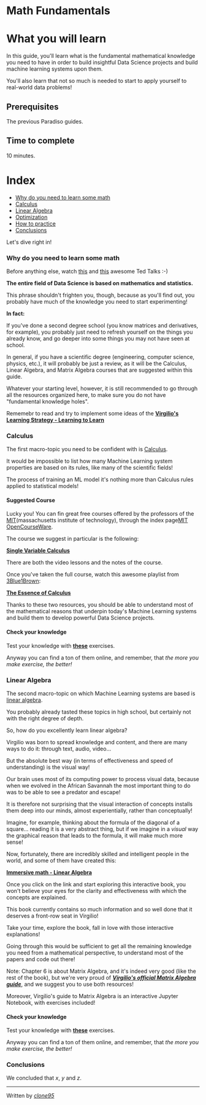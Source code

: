 # Math Fundamentals

# What you will learn 
In this guide, you'll learn what is the fundamental mathematical knowledge you need to have in order
to build insightful Data Science projects and build machine learning systems upon them.

You'll also learn that not so much is needed to start to apply yourself to real-world data problems!

## Prerequisites
The previous Paradiso guides.

## Time to complete
10 minutes.

# Index
- [Why do you need to learn some math](#Why-do-you-need-to-learn-it)
- [Calculus](#Calculus)
- [Linear Algebra](#Linear-Algebra)
- [Optimization](#Optimization)
- [How to practice](#How-to-practice)
- [Conclusions](#Conclusions)

Let's dive right in!
 
### Why do you need to learn some math

Before anything else, watch [this](https://www.youtube.com/watch?v=VIbjHIGMjQM
) and [this](https://www.youtube.com/watch?v=8CX-Q0gtSp8) awesome Ted Talks :-)

**The entire field of Data Science is based on mathematics and statistics.**

This phrase shouldn't frighten you, though, because as you'll find out, you probably have much of the knowledge you need to start experimenting!

**In fact:** 

If you've done a second degree school (you know matrices and derivatives, for example), you probably just need to refresh yourself on the things you already know, and go deeper into some things you may not have seen at school. 

In general, if you have a scientific degree (engineering, computer science, physics, etc.), it will probably be just a review, as it will be the Calculus, Linear Algebra, and Matrix Algebra courses that are suggested within this guide.

Whatever your starting level, however, it is still recommended to go through all the resources organized here, to make sure you do not have "fundamental knowledge holes".

Rememebr to read and try to implement some ideas of the [**Virgilio's Learning Strategy - Learning to Learn**](Topics/teaching.md)

### Calculus

The first macro-topic you need to be confident with is [Calculus](https://en.wikipedia.org/wiki/Calculus).

It would be impossible to list how many Machine Learning system properties are based on its rules, like many of the scientific fields!

The process of training an ML model it's nothing more than Calculus rules applied to statistical models! 

#### Suggested Course

Lucky you! 
You can fin great free courses offered by the professors of the [MIT](http://www.mit.edu/)(massachusetts institute of technology), through the index page[MIT OpenCourseWare](https://ocw.mit.edu/index.htm).

The course we suggest in particular is the following:

[**Single Variable Calculus**](https://ocw.mit.edu/courses/mathematics/18-01sc-single-variable-calculus-fall-2010/)

There are both the video lessons and the notes of the course.

Once you've taken the full course, watch this awesome playlist from [3Blue1Brown](https://www.youtube.com/channel/UCYO_jab_esuFRV4b17AJtAw):

[**The Essence of Calculus**](https://www.youtube.com/watch?v=WUvTyaaNkzM&list=PLZHQObOWTQDMsr9K-rj53DwVRMYO3t5Yr)

Thanks to these two resources, you should be able to understand most of the mathematical reasons that underpin today's Machine Learning systems and build them to develop powerful Data Science projects.

#### Check your knowledge

Test your knowledge with [**these**](http://webmath2.unito.it/paginepersonali/cordero/English/derivatives.pdf) exercises.

Anyway you can find a ton of them online, and remember, that _the more you make exercise, the better!_

### Linear Algebra

The second macro-topic on which Machine Learning systems are based is [linear algebra](https://en.wikipedia.org/wiki/Linear_algebra).

You probably already tasted these topics in high school, but certainly not with the right degree of depth.

So, how do you excellently learn linear algebra?

Virgilio was born to spread knowledge and content, and there are many ways to do it: through text, audio, video... 

But the absolute best way (in terms of effectiveness and speed of understanding) is the visual way!

Our brain uses most of its computing power to process visual data, because when we evolved in the African Savannah the most important thing to do was to be able to see a predator and escape!

It is therefore not surprising that the visual interaction of concepts installs them deep into our minds, almost experientially, rather than conceptually!

Imagine, for example, thinking about the formula of the diagonal of a square... reading it is a very abstract thing, but if we imagine in a _visual_ way the graphical reason that leads to the formula, it will make much more sense!

Now, fortunately, there are incredibly skilled and intelligent people in the world, and some of them have created this:

[**Immersive math - Linear Algebra**](http://immersivemath.com/ila/index.html)

Once you click on the link and start exploring this interactive book, you won't believe your eyes for the clarity and effectiveness with which the concepts are explained. 

This book currently contains so much information and so well done that it deserves a front-row seat in Virgilio!

Take your time, explore the book, fall in love with those interactive explanations!

Going through this would be sufficient to get all the remaining knowledge you need from a mathematical perspective, to understand most of the papers and code out there!

Note:
Chapter 6 is about Matrix Algebra, and it's indeed very good (like the rest of the book), but we're very proud of [**_Virgilio's official Matrix Algebra guide_**](https://github.com/virgili0/Virgilio/blob/master/NewToDataScience/MatrixAlgebra.ipynb), and we suggest you to use both resources! 

Moreover, Virgilio's guide to Matrix Algebra is an interactive Jupyter Notebook, with exercises included! 

#### Check your knowledge

Test your knowledge with [**these**](https://web.pdx.edu/~erdman/LINALG/Linalg_pdf.pdf) exercises.

Anyway you can find a ton of them online, and remember, that _the more you make exercise, the better!_

### Conclusions
We concluded that _x_, _y_ and _z_.


----
Written by [_clone95_](https://github.com/clone95)
